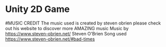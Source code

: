 # Unity 2D Game
#MUSIC CREDIT
The music used is created by steven obrien please check out his website to discover more AMAZING music
Music by https://www.steven-obrien.net/ Steven O'Brien
Song used https://www.steven-obrien.net/#bad-times
